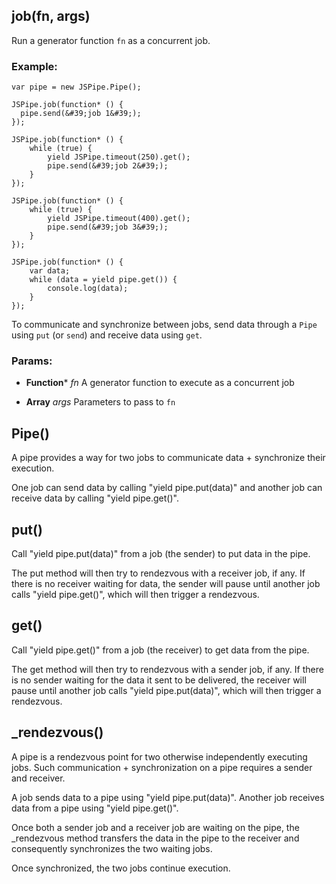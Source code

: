 

<!-- Start src/jspipe.js -->

## job(fn, args)

Run a generator function `fn` as a concurrent job.

### Example:

```
var pipe = new JSPipe.Pipe();

JSPipe.job(function* () {
  pipe.send(&#39;job 1&#39;);
});

JSPipe.job(function* () {
    while (true) {
        yield JSPipe.timeout(250).get();
        pipe.send(&#39;job 2&#39;);
    }
});

JSPipe.job(function* () {
    while (true) {
        yield JSPipe.timeout(400).get();
        pipe.send(&#39;job 3&#39;);
    }
});

JSPipe.job(function* () {
    var data;
    while (data = yield pipe.get()) {
        console.log(data);
    }
});
```

To communicate and synchronize between jobs, send data through a `Pipe`
using `put` (or `send`) and receive data using `get`.

### Params: 

* **Function*** *fn* A generator function to execute as a concurrent job

* **Array** *args* Parameters to pass to `fn`

## Pipe()

A pipe provides a way for two jobs to communicate data + synchronize their execution.

One job can send data by calling &quot;yield pipe.put(data)&quot; and another job can
receive data by calling &quot;yield pipe.get()&quot;.

## put()

Call &quot;yield pipe.put(data)&quot; from a job (the sender) to put data in the pipe.

The put method will then try to rendezvous with a receiver job, if any.
If there is no receiver waiting for data, the sender will pause until another
job calls &quot;yield pipe.get()&quot;, which will then trigger a rendezvous.

## get()

Call &quot;yield pipe.get()&quot; from a job (the receiver) to get data from the pipe.

The get method will then try to rendezvous with a sender job, if any.
If there is no sender waiting for the data it sent to be delivered, the receiver will
pause until another job calls &quot;yield pipe.put(data)&quot;, which will then trigger
a rendezvous.

## _rendezvous()

A pipe is a rendezvous point for two otherwise independently executing jobs.
Such communication + synchronization on a pipe requires a sender and receiver.

A job sends data to a pipe using &quot;yield pipe.put(data)&quot;.
Another job receives data from a pipe using &quot;yield pipe.get()&quot;.

Once both a sender job and a receiver job are waiting on the pipe,
the _rendezvous method transfers the data in the pipe to the receiver and consequently
synchronizes the two waiting jobs.

Once synchronized, the two jobs continue execution.

<!-- End src/jspipe.js -->

